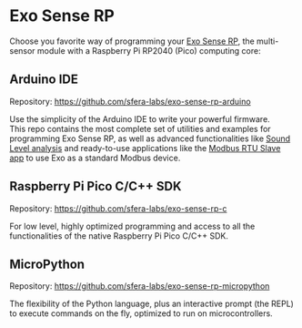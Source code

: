 # Exo Sense RP

Choose you favorite way of programming your [Exo Sense RP](https://www.sferalabs.cc/product/exo-sense-rp/), the multi-sensor module with a Raspberry Pi RP2040 (Pico) computing core:

## Arduino IDE

Repository: https://github.com/sfera-labs/exo-sense-rp-arduino

Use the simplicity of the Arduino IDE to write your powerful firmware.    
This repo contains the most complete set of utilities and examples for programming Exo Sense RP, as well as advanced functionalities like [Sound Level analysis](https://github.com/sfera-labs/knowledge-base/blob/main/soundeval/equivalent-continuous-sound-level-leq.md) and ready-to-use applications like the [Modbus RTU Slave app](https://github.com/sfera-labs/exo-sense-rp-arduino/tree/master/examples/ExoSenseModbusRtu) to use Exo as a standard Modbus device.

## Raspberry Pi Pico C/C++ SDK

Repository: https://github.com/sfera-labs/exo-sense-rp-c

For low level, highly optimized programming and access to all the functionalities of the native Raspberry Pi Pico C/C++ SDK.

## MicroPython

Repository: https://github.com/sfera-labs/exo-sense-rp-micropython

The flexibility of the Python language, plus an interactive prompt (the REPL) to execute commands on the fly, optimized to run on microcontrollers.

